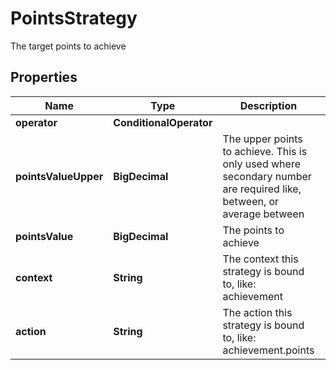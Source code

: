 

# PointsStrategy

The target points to achieve

## Properties

| Name | Type | Description | Notes |
|------------ | ------------- | ------------- | -------------|
|**operator** | **ConditionalOperator** |  |  |
|**pointsValueUpper** | **BigDecimal** | The upper points to achieve. This is only used where secondary number are required like, between, or average between |  [optional] |
|**pointsValue** | **BigDecimal** | The points to achieve |  [optional] |
|**context** | **String** | The context this strategy is bound to, like: achievement |  |
|**action** | **String** | The action this strategy is bound to, like: achievement.points |  |



